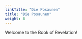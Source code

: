 ```yaml
---
linkTitle: "Die Posaunen"
title: "Die Posaunen"
weight: 8
---
```


Welcome to the Book of Revelation!

<!--more-->
